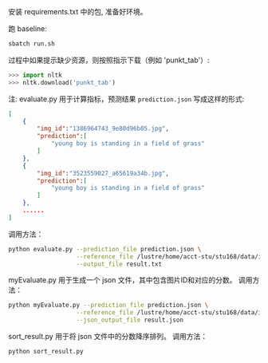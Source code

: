 安装 requirements.txt 中的包, 准备好环境。


跑 baseline:
```bash
sbatch run.sh
```

过程中如果提示缺少资源，则按照指示下载（例如 'punkt_tab'）:
```python
>>> import nltk
>>> nltk.download('punkt_tab')
```

注: 
evaluate.py 用于计算指标，预测结果 `prediction.json` 写成这样的形式:
```json
[
    {
        "img_id":"1386964743_9e80d96b05.jpg",
        "prediction":[
            "young boy is standing in a field of grass"
        ]
    },
    {
        "img_id":"3523559027_a65619a34b.jpg",
        "prediction":[
            "young boy is standing in a field of grass"
        ]
    },
    ......
]
```
调用方法：
```bash
python evaluate.py --prediction_file prediction.json \
                   --reference_file /lustre/home/acct-stu/stu168/data/image_captioning/flickr8k/caption.txt \
                   --output_file result.txt
```

myEvaluate.py 用于生成一个 json 文件，其中包含图片ID和对应的分数。
调用方法：
```bash
python myEvaluate.py --prediction_file prediction.json \
                   --reference_file /lustre/home/acct-stu/stu168/data/image_captioning/flickr8k/caption.txt \
                   --json_output_file result.json
```
sort_result.py 用于将 json 文件中的分数降序排列。
调用方法：
```bash
python sort_result.py 
```
